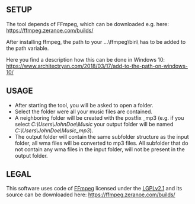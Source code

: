 SETUP
------------------

The tool depends of FFmpeg, which can be downloaded e.g. here:
https://ffmpeg.zeranoe.com/builds/

After installing ffmpeg, the path to your ...\ffmpeg\bin\ has to be added to the path variable.

Here you find a description how this can be done in Windows 10:
https://www.architectryan.com/2018/03/17/add-to-the-path-on-windows-10/


USAGE
-------------------
* After starting the tool, you will be asked to open a folder.
* Select the folder were all your music files are contained.
* A neighboring folder will be created with the postfix _mp3 (e.g. if you select _C:\Users\JohnDoe\Music_ your output folder will be named _C:\Users\JohnDoe\Music_mp3_).
* The output folder will contain the same subfolder structure as the input folder, all wma files will be converted to mp3 files. All subfolder that do not contain any wma files in the input folder, will not be present in the output folder.

LEGAL
--------------------
This software uses code of <a href=http://ffmpeg.org>FFmpeg</a> licensed under the <a href=http://www.gnu.org/licenses/old-licenses/lgpl-2.1.html>LGPLv2.1</a> and its source can be downloaded here: https://ffmpeg.zeranoe.com/builds/
